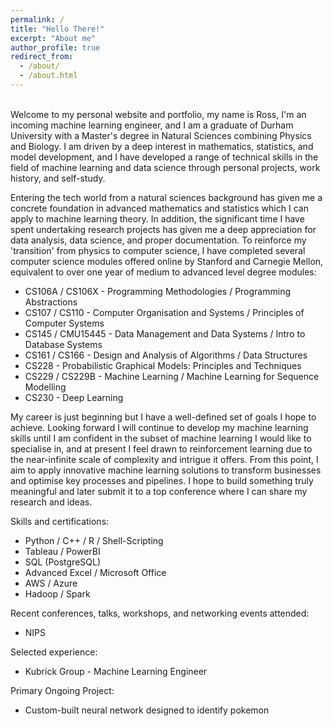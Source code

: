 ```yaml
---
permalink: /
title: "Hello There!"
excerpt: "About me"
author_profile: true
redirect_from: 
  - /about/
  - /about.html
---
```


<br>
Welcome to my personal website and portfolio, my name is Ross, I'm an incoming machine learning engineer, and I am a graduate of Durham University with a Master's degree in Natural Sciences combining Physics and Biology. I am driven by a deep interest in mathematics, statistics, and model development, and I have developed a range of technical skills in the field of machine learning and data science through personal projects, work history, and self-study.

Entering the tech world from a natural sciences background has given me a concrete foundation in advanced mathematics and statistics which I can apply to machine learning theory. In addition, the significant time I have spent undertaking research projects has given me a deep appreciation for data analysis, data science, and proper documentation. To reinforce my 'transition' from physics to computer science, I have completed several computer science modules offered online by Stanford and Carnegie Mellon, equivalent to over one year of medium to advanced level degree modules:

* CS106A / CS106X - Programming Methodologies / Programming Abstractions
* CS107 / CS110 - Computer Organisation and Systems / Principles of Computer Systems
* CS145 / CMU15445 - Data Management and Data Systems / Intro to Database Systems
* CS161 / CS166 - Design and Analysis of Algorithms / Data Structures
* CS228 - Probabilistic Graphical Models: Principles and Techniques
* CS229 / CS229B - Machine Learning / Machine Learning for Sequence Modelling
* CS230 - Deep Learning

My career is just beginning but I have a well-defined set of goals I hope to achieve. Looking forward I will continue to develop my machine learning skills until I am confident in the subset of machine learning I would like to specialise in, and at present I feel drawn to reinforcement learning due to the near-infinite scale of complexity and intrigue it offers. From this point, I aim to apply innovative machine learning solutions to transform businesses and optimise key processes and pipelines. I hope to build something truly meaningful and later submit it to a top conference where I can share my research and ideas.

Skills and certifications:

* Python / C++ / R / Shell-Scripting
* Tableau / PowerBI
* SQL (PostgreSQL)
* Advanced Excel / Microsoft Office
* AWS / Azure
* Hadoop / Spark

Recent conferences, talks, workshops, and networking events attended:

* NIPS

Selected experience:

* Kubrick Group - Machine Learning Engineer

Primary Ongoing Project:

* Custom-built neural network designed to identify pokemon


